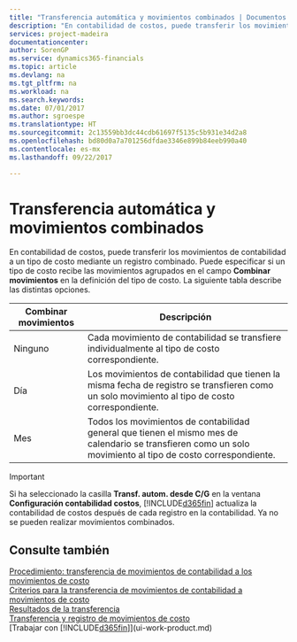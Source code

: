 ```yaml
---
title: "Transferencia automática y movimientos combinados | Documentos de Microsoft"
description: "En contabilidad de costos, puede transferir los movimientos de contabilidad a un tipo de costo mediante un registro combinado. Puede especificar si un tipo de costo recibe las movimientos agrupados en el campo **Combinar movimientos** en la definición del tipo de costo. La siguiente tabla describe las distintas opciones."
services: project-madeira
documentationcenter: 
author: SorenGP
ms.service: dynamics365-financials
ms.topic: article
ms.devlang: na
ms.tgt_pltfrm: na
ms.workload: na
ms.search.keywords: 
ms.date: 07/01/2017
ms.author: sgroespe
ms.translationtype: HT
ms.sourcegitcommit: 2c13559bb3dc44cdb61697f5135c5b931e34d2a8
ms.openlocfilehash: bd80d0a7a701256dfdae3346e899b84eeb990a40
ms.contentlocale: es-mx
ms.lasthandoff: 09/22/2017

---
```

# <a name="automatic-transfer-and-combined-entries"></a>Transferencia automática y movimientos combinados
En contabilidad de costos, puede transferir los movimientos de contabilidad a un tipo de costo mediante un registro combinado. Puede especificar si un tipo de costo recibe las movimientos agrupados en el campo **Combinar movimientos** en la definición del tipo de costo. La siguiente tabla describe las distintas opciones.  

|Combinar movimientos|Descripción|  
|---------------------|-----------------|  
|Ninguno|Cada movimiento de contabilidad se transfiere individualmente al tipo de costo correspondiente.|  
|Día|Los movimientos de contabilidad que tienen la misma fecha de registro se transfieren como un solo movimiento al tipo de costo correspondiente.|  
|Mes|Todos los movimientos de contabilidad general que tienen el mismo mes de calendario se transfieren como un solo movimiento al tipo de costo correspondiente.|  

> [!IMPORTANT]  
>  Si ha seleccionado la casilla **Transf. autom. desde C/G** en la ventana **Configuración contabilidad costos**, [!INCLUDE[d365fin](includes/d365fin_md.md)] actualiza la contabilidad de costos después de cada registro en la contabilidad. Ya no se pueden realizar movimientos combinados.  

## <a name="see-also"></a>Consulte también  
 [Procedimiento: transferencia de movimientos de contabilidad a los movimientos de costo](finance-how-to-transfer-general-ledger-entries-to-cost-entries.md)   
 [Criterios para la transferencia de movimientos de contabilidad a movimientos de costo](finance-criteria-for-transferring-general-ledger-entries-to-cost-entries.md)   
 [Resultados de la transferencia](finance-results-of-the-transfer.md)   
 [Transferencia y registro de movimientos de costo](finance-transfer-and-post-cost-entries.md)  
 [Trabajar con [!INCLUDE[d365fin](includes/d365fin_md.md)]](ui-work-product.md)

